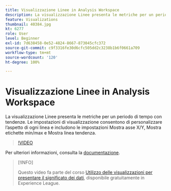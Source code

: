 ```yaml
---
title: Visualizzazione Linee in Analysis Workspace
description: La visualizzazione Linee presenta le metriche per un periodo di tempo con tendenze. Le impostazioni di visualizzazione consentono di personalizzare l’aspetto di ogni linea e includono le impostazioni Mostra asse X/Y, Mostra etichette min/max e Mostra linea tendenza.
feature: Visualizations
thumbnail: 40384.jpg
kt: 6277
role: User
level: Beginner
exl-id: 7d638458-0e52-4824-8667-873045cfc372
source-git-commit: c9f3316fe30d6cfc505dd2c3238b1b6f0661a709
workflow-type: tm+mt
source-wordcount: '120'
ht-degree: 100%

---
```


# Visualizzazione Linee in Analysis Workspace

La visualizzazione Linee presenta le metriche per un periodo di tempo con tendenze. Le impostazioni di visualizzazione consentono di personalizzare l’aspetto di ogni linea e includono le impostazioni Mostra asse X/Y, Mostra etichette min/max e Mostra linea tendenza.

>[!VIDEO](https://video.tv.adobe.com/v/40384/?quality=12&learn=on)

Per ulteriori informazioni, consulta la [documentazione](https://experienceleague.adobe.com/docs/analytics/analyze/analysis-workspace/visualizations/line.html?lang=it).

>[!INFO]
>
> Questo video fa parte del corso [Utilizzo delle visualizzazioni per presentare il significato dei dati](https://experienceleague.adobe.com/?recommended=Analytics-U-1-2021.1.visualizations&amp;lang=it), disponibile gratuitamente in Experience League.
